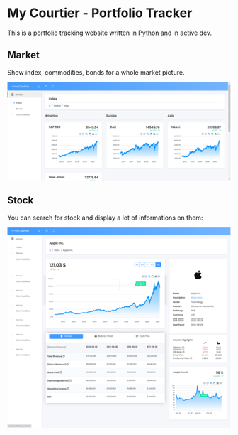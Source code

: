 # My Courtier - Portfolio Tracker

This is a portfolio tracking website written in Python and in active dev.

## Market

Show index, commodities, bonds for a whole market picture.

![market_index.png](readme/market_index.png)

## Stock

You can search for stock and display a lot of informations on them:

![stock.png](readme/stock.png)